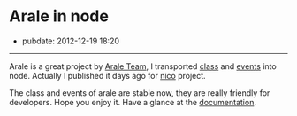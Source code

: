 # Arale in node

- pubdate: 2012-12-19 18:20

-------------

Arale is a great project by [Arale Team](http://aralejs.org), I transported [class](http://aralejs.org/class/) and [events](http://aralejs.org/events/) into node. Actually I published it days ago for [nico](http://lab.lepture.com/nico/) project.

The class and events of arale are stable now, they are really friendly for developers. Hope you enjoy it. Have a glance at the [documentation](http://lab.lepture.com/arale/).

